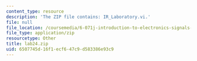 ```yaml
---
content_type: resource
description: 'The ZIP file contains: IR_Laboratory.vi.'
file: null
file_location: /coursemedia/6-071j-introduction-to-electronics-signals-and-measurement-spring-2006/6507745d16f1ecf647c9d583386e93c9_lab24.zip
file_type: application/zip
resourcetype: Other
title: lab24.zip
uid: 6507745d-16f1-ecf6-47c9-d583386e93c9
---
```

